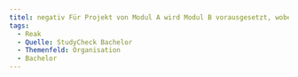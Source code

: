 ```yaml
---
titel: negativ Für Projekt von Modul A wird Modul B vorausgesetzt, wobei Modul B erst später startet.
tags:
  - Reak
  - Quelle: StudyCheck Bachelor
  - Themenfeld: Organisation
  - Bachelor
---
```

